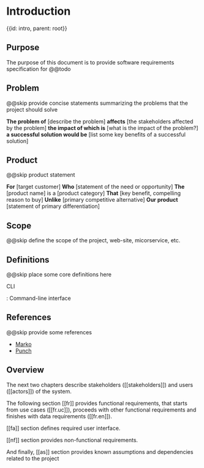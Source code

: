 # Introduction
{{id: intro, parent: root}}

## Purpose

The purpose of this document is to provide software requirements specification for @@todo

## Problem

@@skip provide concise statements summarizing the problems that the project should solve

__The problem of__ [describe the problem]
__affects__ [the stakeholders affected by the problem]
__the impact of which is__ [what is the impact of the problem?]
__a successful solution would be__ [list some key benefits of a successful solution]

## Product

@@skip product statement

__For__ [target customer]
__Who__ [statement of the need or opportunity]
__The__ [product name] is a [product category]
__That__ [key benefit, compelling reason to buy]
__Unlike__ [primary competitive alternative]
__Our product__ [statement of primary differentiation]

## Scope

@@skip define the scope of the project, web-site, micorservice, etc.

## Definitions

@@skip place some core definitions here

CLI

:   Command-line interface

## References

@@skip provide some references

- [Marko](https://github.com/nvoynov/marko)
- [Punch](https://github.com/nvoynov/punch)

## Overview

The next two chapters describe stakeholders ([[stakeholders]]) and users ([[actors]]) of the system.

The following section [[fr]] provides functional requirements, that starts from use cases ([[fr.uc]]), proceeds with other functional requirements and finishes with data requirements ([[fr.en]]).

[[fa]] section defines required user interface.

[[nf]] section provides non-functional requirements.

And finally, [[as]] section provides known assumptions and dependencies related to the project